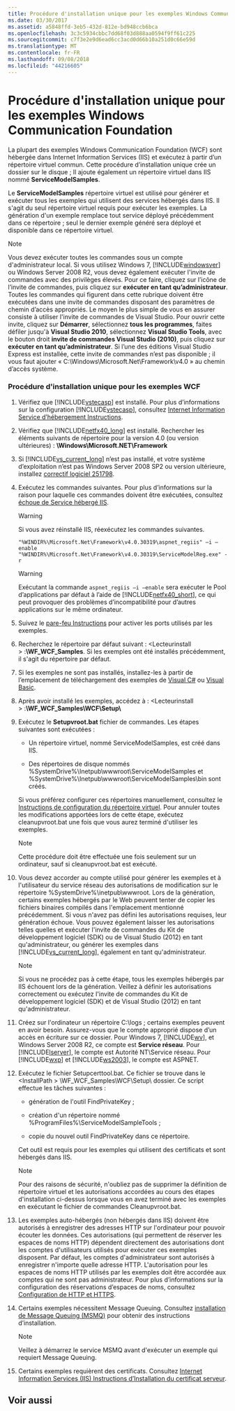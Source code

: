```yaml
---
title: Procédure d'installation unique pour les exemples Windows Communication Foundation
ms.date: 03/30/2017
ms.assetid: a5848ffd-3eb5-432d-812e-bd948ccb6bca
ms.openlocfilehash: 3c3c5934cbbc7dd68f03d888aa0594f9ff61c225
ms.sourcegitcommit: c7f3e2e9d6ead6cc3acd0d66b10a251d0c66e59d
ms.translationtype: MT
ms.contentlocale: fr-FR
ms.lasthandoff: 09/08/2018
ms.locfileid: "44216605"
---
```

# <a name="one-time-setup-procedure-for-the-windows-communication-foundation-samples"></a>Procédure d'installation unique pour les exemples Windows Communication Foundation
La plupart des exemples Windows Communication Foundation (WCF) sont hébergée dans Internet Information Services (IIS) et exécutez à partir d’un répertoire virtuel commun. Cette procédure d’installation unique crée un dossier sur le disque ; Il ajoute également un répertoire virtuel dans IIS nommé **ServiceModelSamples**.  
  
 Le **ServiceModelSamples** répertoire virtuel est utilisé pour générer et exécuter tous les exemples qui utilisent des services hébergés dans IIS. Il s'agit du seul répertoire virtuel requis pour exécuter les exemples. La génération d'un exemple remplace tout service déployé précédemment dans ce répertoire ; seul le dernier exemple généré sera déployé et disponible dans ce répertoire virtuel.  
  
> [!NOTE]
>  Vous devez exécuter toutes les commandes sous un compte d'administrateur local. Si vous utilisez Windows 7, [!INCLUDE[windowsver](../../../../includes/windowsver-md.md)] ou Windows Server 2008 R2, vous devez également exécuter l'invite de commandes avec des privilèges élevés. Pour ce faire, cliquez sur l’icône de l’invite de commandes, puis cliquez sur **exécuter en tant qu’administrateur**. Toutes les commandes qui figurent dans cette rubrique doivent être exécutées dans une invite de commandes disposant des paramètres de chemin d’accès appropriés.  Le moyen le plus simple de vous en assurer consiste à utiliser l'invite de commandes de Visual Studio. Pour ouvrir cette invite, cliquez sur **Démarrer**, sélectionnez **tous les programmes**, faites défiler jusqu'à **Visual Studio 2010**, sélectionnez **Visual Studio Tools**, avec le bouton droit **invite de commandes Visual Studio (2010)**, puis cliquez sur **exécuter en tant qu’administrateur**. Si l’une des éditions Visual Studio Express est installée, cette invite de commandes n’est pas disponible ; il vous faut ajouter « C:\Windows\Microsoft.Net\Framework\v4.0 » au chemin d’accès système.  
  
### <a name="one-time-setup-procedure-for-wcf-samples"></a>Procédure d'installation unique pour les exemples WCF  
  
1.  Vérifiez que [!INCLUDE[vstecasp](../../../../includes/vstecasp-md.md)] est installé. Pour plus d’informations sur la configuration [!INCLUDE[vstecasp](../../../../includes/vstecasp-md.md)], consultez [Internet Information Service d’hébergement Instructions](../../../../docs/framework/wcf/samples/internet-information-service-hosting-instructions.md).  
  
2.  Vérifiez que [!INCLUDE[netfx40_long](../../../../includes/netfx40-long-md.md)] est installé. Rechercher les éléments suivants de répertoire pour la version 4.0 (ou version ultérieures) : **\Windows\Microsoft.NET\Framework**  
  
3.  Si [!INCLUDE[vs_current_long](../../../../includes/vs-current-long-md.md)] n’est pas installé, et votre système d’exploitation n’est pas Windows Server 2008 SP2 ou version ultérieure, installez [correctif logiciel 251798](https://go.microsoft.com/fwlink/?LinkId=184693).  
  
4.  Exécutez les commandes suivantes. Pour plus d’informations sur la raison pour laquelle ces commandes doivent être exécutées, consultez [échoue de Service hébergé IIS](https://msdn.microsoft.com/library/ee5499fc-1b10-4cda-a9b1-13dba70f05f8).  
  
    > [!WARNING]
    >  Si vous avez réinstallé IIS, réexécutez les commandes suivantes.  
  
    ```  
    "%WINDIR%\Microsoft.Net\Framework\v4.0.30319\aspnet_regiis" –i –enable  
    "%WINDIR%\Microsoft.Net\Framework\v4.0.30319\ServiceModelReg.exe" -r  
    ```  
  
    > [!WARNING]
    >  Exécutant la commande `aspnet_regiis –i –enable` sera exécuter le Pool d’applications par défaut à l’aide de [!INCLUDE[netfx40_short](../../../../includes/netfx40-short-md.md)], ce qui peut provoquer des problèmes d’incompatibilité pour d’autres applications sur le même ordinateur.  
  
5.  Suivez le [pare-feu Instructions](../../../../docs/framework/wcf/samples/firewall-instructions.md) pour activer les ports utilisés par les exemples.  
  
6.  Recherchez le répertoire par défaut suivant : \<Lecteurinstall > :**\WF_WCF_Samples**. Si les exemples ont été installés précédemment, il s'agit du répertoire par défaut.  
  
7.  Si les exemples ne sont pas installés, installez-les à partir de l’emplacement de téléchargement des exemples de [Visual C#](https://go.microsoft.com/fwlink/?LinkId=190939) ou [Visual Basic](https://go.microsoft.com/fwlink/?LinkID=193373).  
  
8.  Après avoir installé les exemples, accédez à : \<Lecteurinstall > :**\WF_WCF_Samples\WCF\Setup\\**  
  
9. Exécutez le **Setupvroot.bat** fichier de commandes. Les étapes suivantes sont exécutées :  
  
    -   Un répertoire virtuel, nommé ServiceModelSamples, est créé dans IIS.  
  
    -   Des répertoires de disque nommés %SystemDrive%\Inetpub\wwwroot\ServiceModelSamples et %SystemDrive%\Inetpub\wwwroot\ServiceModelSamples\bin sont créés.  
  
     Si vous préférez configurer ces répertoires manuellement, consultez le [Instructions de configuration du répertoire virtuel](../../../../docs/framework/wcf/samples/virtual-directory-setup-instructions.md). Pour annuler toutes les modifications apportées lors de cette étape, exécutez cleanupvroot.bat une fois que vous aurez terminé d'utiliser les exemples.  
  
    > [!NOTE]
    >  Cette procédure doit être effectuée une fois seulement sur un ordinateur, sauf si cleanupvroot.bat est exécuté.  
  
10. Vous devez accorder au compte utilisé pour générer les exemples et à l'utilisateur du service réseau des autorisations de modification sur le répertoire %SystemDrive%\inetpub\wwwroot. Lors de la génération, certains exemples hébergés par le Web peuvent tenter de copier les fichiers binaires compilés dans l'emplacement mentionné précédemment. Si vous n'avez pas défini les autorisations requises, leur génération échoue. Vous pouvez également laisser les autorisations telles quelles et exécuter l'invite de commandes du Kit de développement logiciel (SDK) ou de Visual Studio (2012) en tant qu'administrateur, ou générer les exemples dans [!INCLUDE[vs_current_long](../../../../includes/vs-current-long-md.md)], également en tant qu'administrateur.  
  
    > [!NOTE]
    >  Si vous ne procédez pas à cette étape, tous les exemples hébergés par IIS échouent lors de la génération. Veillez à définir les autorisations correctement ou exécutez l'invite de commandes du Kit de développement logiciel (SDK) et de Visual Studio (2012) en tant qu'administrateur.  
  
11. Créez sur l'ordinateur un répertoire C:\logs ; certains exemples peuvent en avoir besoin. Assurez-vous que le compte approprié dispose d’un accès en écriture sur ce dossier. Pour Windows 7, [!INCLUDE[wv](../../../../includes/wv-md.md)], et Windows Server 2008 R2, ce compte est **Service réseau**. Pour [!INCLUDE[lserver](../../../../includes/lserver-md.md)], le compte est Autorité NT\Service réseau. Pour [!INCLUDE[wxp](../../../../includes/wxp-md.md)] et [!INCLUDE[ws2003](../../../../includes/ws2003-md.md)], le compte est ASPNET.  
  
12. Exécutez le fichier Setupcerttool.bat. Ce fichier se trouve dans le \<InstallPath > \WF_WCF_Samples\WCF\Setup\ dossier.  Ce script effectue les tâches suivantes :  
  
    -   génération de l'outil FindPrivateKey ;  
  
    -   création d'un répertoire nommé %ProgramFiles%\ServiceModelSampleTools ;  
  
    -   copie du nouvel outil FindPrivateKey dans ce répertoire.  
  
     Cet outil est requis pour les exemples qui utilisent des certificats et sont hébergés dans IIS.  
  
    > [!NOTE]
    >  Pour des raisons de sécurité, n'oubliez pas de supprimer la définition de répertoire virtuel et les autorisations accordées au cours des étapes d'installation ci-dessus lorsque vous en avez terminé avec les exemples en exécutant le fichier de commandes Cleanupvroot.bat.  
  
13. Les exemples auto-hébergés (non hébergés dans IIS) doivent être autorisés à enregistrer des adresses HTTP sur l'ordinateur pour pouvoir écouter les données. Ces autorisations (qui permettent de réserver les espaces de noms HTTP) dépendent directement des autorisations dont les comptes d'utilisateurs utilisés pour exécuter ces exemples disposent. Par défaut, les comptes d'administrateur sont autorisés à enregistrer n'importe quelle adresse HTTP. L'autorisation pour les espaces de noms HTTP utilisés par les exemples doit être accordée aux comptes qui ne sont pas administrateur. Pour plus d’informations sur la configuration des réservations d’espaces de noms, consultez [Configuration de HTTP et HTTPS](../../../../docs/framework/wcf/feature-details/configuring-http-and-https.md).  
  
14. Certains exemples nécessitent Message Queuing. Consultez [installation de Message Queuing (MSMQ)](../../../../docs/framework/wcf/samples/installing-message-queuing-msmq.md) pour obtenir des instructions d’installation.  
  
    > [!NOTE]
    >  Veillez à démarrez le service MSMQ avant d'exécuter un exemple qui requiert Message Queuing.  
  
15. Certains exemples requièrent des certificats. Consultez [Internet Information Services (IIS) Instructions d’Installation du certificat serveur](../../../../docs/framework/wcf/samples/iis-server-certificate-installation-instructions.md).  
  
## <a name="see-also"></a>Voir aussi
